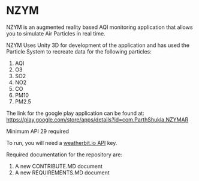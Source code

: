 # NZYM
NZYM is an augmented reality based AQI monitoring application that allows you to simulate Air Particles in real time.

NZYM Uses Unity 3D for development of the application and has used the Particle System to recreate data for the following particles:

1. AQI 
2. O3
3. SO2
4. NO2
5. CO
6. PM10
7. PM2.5

The link for the google play application can be found at: https://play.google.com/store/apps/details?id=com.ParthShukla.NZYMAR

Minimum API 29 required

To run, you will need a [weatherbit.io API](https://www.weatherbit.io/api/airquality-current) key.

Required documentation for the repository are:
1. A new CONTRIBUTE.MD document
2. A new REQUIREMENTS.MD document
